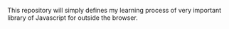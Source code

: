 This repository will simply defines my learning process of very important library of Javascript for outside the browser.
